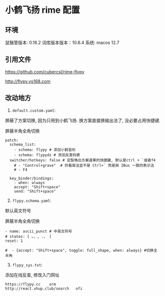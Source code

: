 # 小鹤飞扬 rime 配置

## 环境

鼠鬚管版本: 0.16.2
词库版本版本：10.6.4
系统: macos 12.7

## 引用文件

https://github.com/cubercsl/rime-flypy

http://flypy.ys168.com

## 改动地方

1. `default.custom.yaml`: 

屏蔽了方案切换, 因为只用到小鹤飞扬. 换方案直接换输出法了, 没必要占用快捷键.

屏蔽半角全角切换

```
patch:
  schema_list:
    - schema: flypy # 添加小鹤音形
    - schema: flypydz # 添加反查码表
  switcher/hotkeys: false # 定製喚出方案選單的快捷鍵, 默认是ctrl + `或者f4
    # - "Control+grave"  # 你看寫法並不是 Ctrl+` 而是與 IBus 一致的表示法
    # - F4

  key_binder/bindings:
    - when: always
    accept: "Shift+space"
    send: "Shift+space"

```

2. `flypy.schema.yaml`: 

默认英文符号

屏蔽半角全角切换

```
- name: ascii_punct # 中英文符号
# states: [ 。，, ．， ]
reset: 1

#  - {accept: "Shift+space", toggle: full_shape, when: always} #切换全半角
```

3. `flypy_sys.txt`:

添加在线反查, 修改入门网址

```
https://flypy.cc	orm
http://react.xhup.club/search	ofi
```